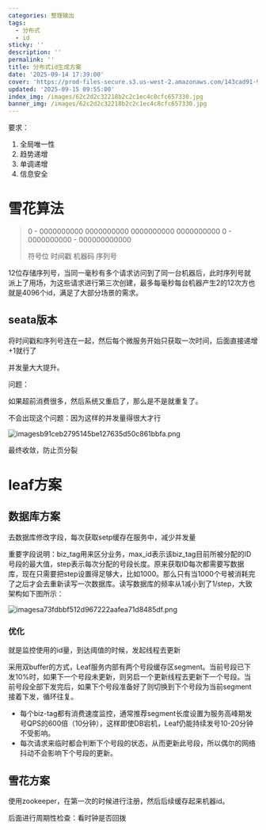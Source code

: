 ```yaml
---
categories: 整理输出
tags:
  - 分布式
  - id
sticky: ''
description: ''
permalink: ''
title: 分布式id生成方案
date: '2025-09-14 17:39:00'
cover: 'https://prod-files-secure.s3.us-west-2.amazonaws.com/143cad91-961b-48b0-82dc-78fbb6eb5abe/afeecfdd-b53a-4d0d-8dc8-7f6afe626350/anime-anime-girls-Mori-Calliope-Hololive-Dino-Art-2304478-wallhere.com.jpg?X-Amz-Algorithm=AWS4-HMAC-SHA256&X-Amz-Content-Sha256=UNSIGNED-PAYLOAD&X-Amz-Credential=ASIAZI2LB466YQOLKRDU%2F20250919%2Fus-west-2%2Fs3%2Faws4_request&X-Amz-Date=20250919T140043Z&X-Amz-Expires=3600&X-Amz-Security-Token=IQoJb3JpZ2luX2VjEFsaCXVzLXdlc3QtMiJHMEUCIQDNZr4Ft9NheQtiNYAUTGRl%2BFcZ4AuG9h%2BWmyHTnjAbigIgfF5MmtdkubUsggHSi9J5XZZ5hk9idipuWC8jLbu6ViIqiAQI1P%2F%2F%2F%2F%2F%2F%2F%2F%2F%2FARAAGgw2Mzc0MjMxODM4MDUiDJT9odh0Z4t41NR4uSrcA9ja%2BnnNuKvZRGejlOgr6J1GTjHnE6%2BJyw%2F4xYWZQbB%2FQYDADVZ9wbS6sUwGULKjYWVFipz9gmcKKnQVUM1iHYiWqqLi1rUZd02FwYuK%2FSJc5A8ZJy7EUwdzf%2FNsWAx80c%2FtbIwq2zokifrsRM3rHrLHaMF2SVfozR8KgMn8ykxUoX%2FC%2By0s9gNEuiXzW0we3Dp78uFBjOiILDfeMDelklVwI5L4EoZkHsSsxztcze2mcs4oBHx4AcDjfOxSqgJxS1SEN%2B8il0ayPkKxo69mbdTNbQ8mGdcp7%2FkA0rg%2FwOS5R00cKRQcXj2IBNi9MiYDjfGxgJ%2B3pBVMbA09QlvQpKSq0rG10VXRFt81sQvaSUrLOHvIQzHCB9%2FbFIdrW%2FQQifv3m%2FtHqY38fyuJOiSs6jN13zppR7yJ7kKeMhvv1Pxzje87oGmyg2MH%2B%2BOfuWmxZiaf57NnAzJGDsRiRbZcgOd8z6tQiyDPJ4b%2BS%2BQYfT3wnJnAr9%2FB%2FwwHUuNGFc9i9vXrNyJ4TL%2FQ1q1li64Lolox7bBtbe9Vu7IYKyLXXh4zVzpxrm4C6vmndzM5oQhmpfHHu5lKaB3FZj97OISW4Sf%2Bv3d%2FbDg1RlTn6tpRnP6xDP1i%2FrPOsOTDZsxOMJzjtMYGOqUBMshz0itXesrwYhB5t6UcCWzGVavRLNdV57NWtpAmzMCJ0UPDcr9SGUCGcQpD%2FuohuLmf55%2Fr%2FIlF6tBhFpM%2BwTDE%2Ft47r%2FYM1RLoMOLujcJTgBjkE7SpgYtNCsAFepQ2w2EO74llqlTKGGKV%2BxnAw%2Bx07wfy5gllYqJrVgP3dbv2I2O%2BD1fP%2FSNTUBDPGkrkY%2FKmVqjRzJj3GJwwjVePlE%2FJRBwY&X-Amz-Signature=11ce14ff3424442b07b79fdd558995530b7f7d4230529c496018097ba6bdef28&X-Amz-SignedHeaders=host&x-amz-checksum-mode=ENABLED&x-id=GetObject'
updated: '2025-09-15 09:55:00'
index_img: /images/62c2d2c32218b2c2c1ec4c8cfc657330.jpg
banner_img: /images/62c2d2c32218b2c2c1ec4c8cfc657330.jpg
---
```


要求：

1. 全局唯一性
2. 趋势递增
3. 单调递增
4. 信息安全

# 雪花算法

> 0 - 0000000000 0000000000 0000000000 0000000000 0 - 0000000000 - 000000000000
>
> 符号位 时间戳 机器码 序列号
>
>

12位存储序列号，当同一毫秒有多个请求访问到了同一台机器后，此时序列号就派上了用场，为这些请求进行第三次创建，最多每毫秒每台机器产生2的12次方也就是4096个id，满足了大部分场景的需求。


## seata版本


将时间戳和序列号连在一起，然后每个微服务开始只获取一次时间，后面直接递增+1就行了


并发量大大提升。


问题：


如果超前消费很多，然后系统又重启了，那么是不是就重复了。


不会出现这个问题：因为这样的并发量得很大才行


![imagesb91ceb2795145be127635d50c861bbfa.png](/images/c686239b1567bd4f1ee7f6da809063a0.png)


最终收敛，防止页分裂


# leaf方案


## 数据库方案


去数据库修改字段，每次获取setp缓存在服务中，减少并发量


重要字段说明：biz_tag用来区分业务，max_id表示该biz_tag目前所被分配的ID号段的最大值，step表示每次分配的号段长度。原来获取ID每次都需要写数据库，现在只需要把step设置得足够大，比如1000。那么只有当1000个号被消耗完了之后才会去重新读写一次数据库。读写数据库的频率从1减小到了1/step，大致架构如下图所示：


![imagesa73fdbbf512d967222aafea71d8485df.png](/images/6ba8f71fc9902de8f6ead17de802a727.png)


### 优化


就是监控使用的id量，到达阈值的时候，发起线程去更新


采用双buffer的方式，Leaf服务内部有两个号段缓存区segment。当前号段已下发10%时，如果下一个号段未更新，则另启一个更新线程去更新下一个号段。当前号段全部下发完后，如果下个号段准备好了则切换到下个号段为当前segment接着下发，循环往复。

- 每个biz-tag都有消费速度监控，通常推荐segment长度设置为服务高峰期发号QPS的600倍（10分钟），这样即使DB宕机，Leaf仍能持续发号10-20分钟不受影响。
- 每次请求来临时都会判断下个号段的状态，从而更新此号段，所以偶尔的网络抖动不会影响下个号段的更新。

## 雪花方案


使用zookeeper，在第一次的时候进行注册，然后后续缓存起来机器id。


后面进行周期性检查：看时钟是否回拨

